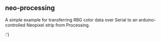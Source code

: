 neo-processing
---
A simple example for transferring RBG color data over Serial to an arduino-controlled Neopixel strip from Processing. 

:') 
